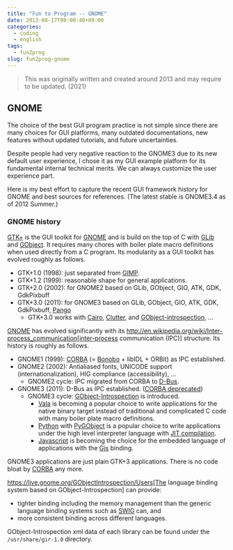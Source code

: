 ```yaml
---
title: "Fun to Program -- GNOME"
date: 2013-08-17T00:00:40+09:00
categories:
  - coding
  - english
tags:
  - fun2prog
slug: fun2prog-gnome
---
```


> This was originally written and created around 2013 and may require to be
> updated. (2021)

## GNOME

The choice of the best GUI program practice is not simple since there are many
choices for GUI platforms, many outdated documentations, new features without
updated tutorials, and future uncertainties.

Despite people had very negative reaction to the GNOME3 due to its new default
user experience, I chose it as my GUI example platform for its fundamental
internal technical merits.  We can always customize the user experience part.

Here is my best effort to capture the recent GUI framework history for GNOME
and best sources for references.  (The latest stable is GNOME3.4 as of 2012 Summer.)

### GNOME history

[GTK+](http://en.wikipedia.org/wiki/GTK+) is the GUI toolkit for
[GNOME](http://en.wikipedia.org/wiki/GNOME) and is build on the top of C with
[GLib](http://en.wikipedia.org/wiki/GLib) and
[GObject](http://en.wikipedia.org/wiki/GObject).  It requires many chores with
boiler plate macro definitions when used directly from a C program.  Its
modularity as a GUI toolkit has evolved roughly as follows.

* GTK+1.0 (1998): just separated from [GIMP](http://www.gimp.org/about/ancient_history.html).
* GTK+1.2 (1999): reasonable shape for general applications.
* GTK+2.0 (2002): for GNOME2 based on GLib, GObject, GIO, ATK, GDK, GdkPixbuff
* GTK+3.0 (2011): for GNOME3 based on GLib, GObject, GIO, ATK, GDK, GdkPixbuff, [Pango](http://en.wikipedia.org/wiki/Pango)
    * GTK+3.0 works with [Cairo](http://en.wikipedia.org/wiki/Cairo_(graphics)), [Clutter](http://en.wikipedia.org/wiki/Clutter_(toolkit)), and [GObject-introspection](https://live.gnome.org/GObjectIntrospection/), ...

[GNOME](http://en.wikipedia.org/wiki/GNOME) has evolved significantly with its
http://en.wikipedia.org/wiki/Inter-process_communication[inter-process
communication (IPC)] structure.  Its history is roughly as follows.

* GNOME1 (1999): [CORBA](http://en.wikipedia.org/wiki/CORBA) (= [Bonobo](http://en.wikipedia.org/wiki/Bonobo_(component_model)) + libIDL + ORBit) as IPC established.
* GNOME2 (2002): Antialiased fonts, UNICODE support (internationalization), HIG compliance (accessibility), ...
    * GNOME2 cycle: IPC migrated from CORBA to [D-Bus](http://en.wikipedia.org/wiki/D-Bus).
* GNOME3 (2011): D-Bus as IPC established. ([CORBA deprecated](http://developer.gnome.org/platform-overview/2.32/bonobo-corba.html.en))
    * GNOME3 cycle: [GObject-Introspection](https://live.gnome.org/GObjectIntrospection/) is introduced.
      * [Vala](https://live.gnome.org/Vala) is becoming a popular choice to write applications for the native binary target instead of traditional and complicated C code with many boiler plate macro definitions.
      * [Python](http://en.wikipedia.org/wiki/Python_(programming_language)) with [PyGObject](https://live.gnome.org/PyGObject) is a popular choice to write applications under the high level interpreter language with [JIT compilation](http://en.wikipedia.org/wiki/Just-in-time_compilation).
      * [Javascript](http://en.wikipedia.org/wiki/JavaScript) is becoming the choice for the embedded language of applications with the [Gjs](https://live.gnome.org/Gjs) binding.

GNOME3 applications are just plain GTK+3 applications.  There is no code bloat
by [CORBA](http://en.wikipedia.org/wiki/CORBA) any more.

https://live.gnome.org/GObjectIntrospection/Users[The language binding system
based on GObject-Introspection] can provide:

* tighter binding including the memory management than the generic language binding systems such as [SWIG](http://www.swig.org/) can, and
* more consistent binding across different languages.

GObject-Introspection xml data of each library can be found under the `/usr/share/gir-1.0` directory.

<!-- vim: set sw=2 sts=2 ai si et tw=79 ft=markdown: -->
